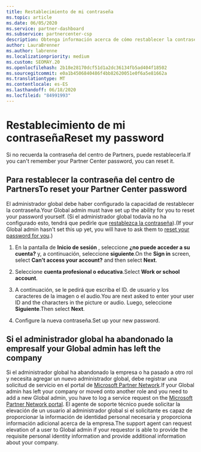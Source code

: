```yaml
---
title: Restablecimiento de mi contraseña
ms.topic: article
ms.date: 06/05/2020
ms.service: partner-dashboard
ms.subservice: partnercenter-csp
description: Obtenga información acerca de cómo restablecer la contraseña del centro de Partners u obtener ayuda del administrador global de su empresa. Además, obtenga información sobre cómo agregar un nuevo administrador global del centro de Partners.
author: LauraBrenner
ms.author: labrenne
ms.localizationpriority: medium
ms.custom: SEOMAY.20
ms.openlocfilehash: 2b18e28170dcf51d1a2dc36134fb5ad404f18502
ms.sourcegitcommit: e0a1b4506840486f4bb82620051e0f6a5e81662a
ms.translationtype: MT
ms.contentlocale: es-ES
ms.lasthandoff: 06/18/2020
ms.locfileid: "84991993"
---
```

# <a name="reset-my-password"></a><span data-ttu-id="3f4f8-103">Restablecimiento de mi contraseña</span><span class="sxs-lookup"><span data-stu-id="3f4f8-103">Reset my password</span></span>

<span data-ttu-id="3f4f8-104">Si no recuerda la contraseña del centro de Partners, puede restablecerla.</span><span class="sxs-lookup"><span data-stu-id="3f4f8-104">If you can't remember your Partner Center password, you can reset it.</span></span>

## <a name="to-reset-your-partner-center-password"></a><span data-ttu-id="3f4f8-105">Para restablecer la contraseña del centro de Partners</span><span class="sxs-lookup"><span data-stu-id="3f4f8-105">To reset your Partner Center password</span></span>

<span data-ttu-id="3f4f8-106">El administrador global debe haber configurado la capacidad de restablecer la contraseña.</span><span class="sxs-lookup"><span data-stu-id="3f4f8-106">Your Global admin must have set up the ability for you to reset your password yourself.</span></span> <span data-ttu-id="3f4f8-107">(Si el administrador global todavía no ha configurado esto, tendrá que pedirle que [restablezca la contraseña](reset-a-user-password.md)).</span><span class="sxs-lookup"><span data-stu-id="3f4f8-107">(If your Global admin hasn't set this up yet, you will have to ask them to [reset your password for you](reset-a-user-password.md).)</span></span>

1. <span data-ttu-id="3f4f8-108">En la pantalla de **Inicio de sesión** , seleccione **¿no puede acceder a su cuenta?** y, a continuación, seleccione **siguiente**.</span><span class="sxs-lookup"><span data-stu-id="3f4f8-108">On the **Sign in** screen, select **Can't access your account?** and then select **Next**.</span></span>

2. <span data-ttu-id="3f4f8-109">Seleccione **cuenta profesional o educativa**.</span><span class="sxs-lookup"><span data-stu-id="3f4f8-109">Select **Work or school account**.</span></span>

3. <span data-ttu-id="3f4f8-110">A continuación, se le pedirá que escriba el ID. de usuario y los caracteres de la imagen o el audio.</span><span class="sxs-lookup"><span data-stu-id="3f4f8-110">You are next asked to enter your user ID and the characters in the picture or audio.</span></span> <span data-ttu-id="3f4f8-111">Luego, seleccione **Siguiente**.</span><span class="sxs-lookup"><span data-stu-id="3f4f8-111">Then select **Next**.</span></span>

4. <span data-ttu-id="3f4f8-112">Configure la nueva contraseña.</span><span class="sxs-lookup"><span data-stu-id="3f4f8-112">Set up your new password.</span></span>

## <a name="if-your-global-admin-has-left-the-company"></a><span data-ttu-id="3f4f8-113">Si el administrador global ha abandonado la empresa</span><span class="sxs-lookup"><span data-stu-id="3f4f8-113">If your Global admin has left the company</span></span>

<span data-ttu-id="3f4f8-114">Si el administrador global ha abandonado la empresa o ha pasado a otro rol y necesita agregar un nuevo administrador global, debe registrar una solicitud de servicio en el portal de [Microsoft Partner Network](https://partner.microsoft.com/commercial#/).</span><span class="sxs-lookup"><span data-stu-id="3f4f8-114">If your Global admin has left your company or moved onto another role and you need to add a new Global admin, you have to log a service request on the [Microsoft Partner Network portal](https://partner.microsoft.com/commercial#/).</span></span> <span data-ttu-id="3f4f8-115">El agente de soporte técnico puede solicitar la elevación de un usuario al administrador global si el solicitante es capaz de proporcionar la información de identidad personal necesaria y proporciona información adicional acerca de la empresa.</span><span class="sxs-lookup"><span data-stu-id="3f4f8-115">The support agent can request elevation of a user to Global admin if your requestor is able to provide the requisite personal identity information and provide additional information about your company.</span></span>
